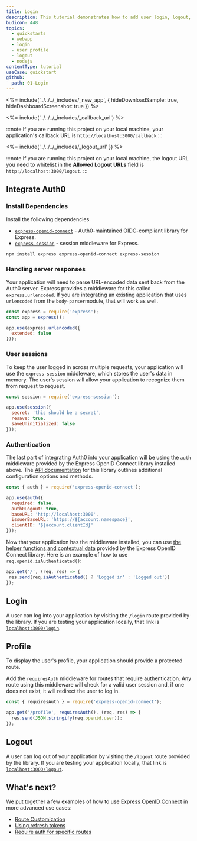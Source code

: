 ```yaml
---
title: Login
description: This tutorial demonstrates how to add user login, logout, and profile to a Node.js Express application.
budicon: 448
topics:
  - quickstarts
  - webapp
  - login
  - user profile
  - logout
  - nodejs
contentType: tutorial
useCase: quickstart
github:
  path: 01-Login
---
```


<%= include('../../../_includes/_new_app', { hideDownloadSample: true, hideDashboardScreenshot: true }) %>

<%= include('../../../_includes/_callback_url') %>

:::note
If you are running this project on your local machine, your application's callback URL is `http://localhost:3000/callback`
:::

<%= include('../../../_includes/_logout_url' }) %>

:::note
If you are running this project on your local machine, the logout URL you need to whitelist in the **Allowed Logout URLs** field is `http://localhost:3000/logout`.
:::

## Integrate Auth0
### Install Dependencies
Install the following dependencies

- [`express-openid-connect`](https://github.com/auth0/express-openid-connect) - Auth0-maintained OIDC-compliant library for Express.
- [`express-session`](https://github.com/auth0/express-session) - session middleware for Express.

```sh
npm install express express-openid-connect express-session
```

### Handling server responses
Your application will need to parse URL-encoded data sent back from the Auth0 server.  Express provides a middleware for this called `express.urlencoded`. If you are integrating an existing application that uses `urlencoded` from the `body-parser`module, that will work as well.

```js
const express = require('express');
const app = express();

app.use(express.urlencoded({
  extended: false
}));
```

### User sessions
To keep the user logged in across multiple requests, your application will use the `express-session` middleware, which stores the user's data in memory. The user's session will allow your application to recognize them from request to request.

```js
const session = require('express-session');

app.use(session({
  secret: 'this should be a secret',
  resave: true,
  saveUninitialized: false
}));
```

### Authentication
The last part of integrating Auth0 into your application will be using the `auth` middleware provided by the Express OpenID Connect library installed above. The [API documentation](https://github.com/auth0/express-openid-connect/blob/master/API.md) for this library outlines additional configuration options and methods.

```js
const { auth } = require('express-openid-connect');

app.use(auth({
  required: false,
  auth0Logout: true,
  baseURL: 'http://localhost:3000',
  issuerBaseURL: 'https://${account.namespace}',
  clientID: '${account.clientId}'
}));
```

Now that your application has the middleware installed, you can use [the helper functions and contextual data](https://github.com/auth0/express-openid-connect/blob/master/API.md#session-and-context) provided by the Express OpenID Connect library.  Here is an example of how to use `req.openid.isAuthenticated()`:

```js
app.get('/', (req, res) => {
 res.send(req.isAuthenticated() ? 'Logged in' : 'Logged out'))
});
```

## Login
A user can log into your application by visiting the `/login` route provided by the library. If you are testing your application locally, that link is [`localhost:3000/login`](http://localhost:3000/login).

## Profile
To display the user's profile, your application should provide a protected route.

Add the `requiresAuth` middleware for routes that require authentication.  Any route using this middleware will check for a valid user session and, if one does not exist, it will redirect the user to log in.

```js
const { requiresAuth } = require('express-openid-connect');

app.get('/profile', requiresAuth(), (req, res) => {
  res.send(JSON.stringify(req.openid.user));
});
```

## Logout
A user can log out of your application by visiting the `/logout` route provided by the library. If you are testing your application locally, that link is [`localhost:3000/logout`](http://localhost:3000/logout).

## What's next?
We put together a few examples of how to use [Express OpenID Connect](https://github.com/auth0/express-openid-connect) in more advanced use cases:
* [Route Customization](https://github.com/auth0/express-openid-connect/blob/master/EXAMPLES.md#2-route-customization)
* [Using refresh tokens](https://github.com/auth0/express-openid-connect/blob/master/EXAMPLES.md#4-using-refresh-tokens)
* [Require auth for specific routes](https://github.com/auth0/express-openid-connect/blob/master/EXAMPLES.md#3-require-auth-for-specific-routes)
